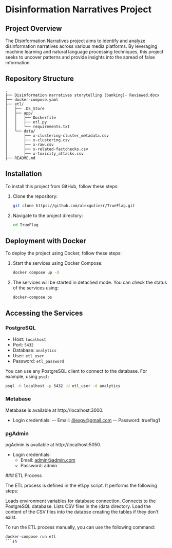 # Disinformation Narratives Project

## Project Overview

The Disinformation Narratives project aims to identify and analyze disinformation narratives across various media platforms. By leveraging machine learning and natural language processing techniques, this project seeks to uncover patterns and provide insights into the spread of false information.

## Repository Structure
```
.
├── Disinformation narratives storytelling (banking)- Reviewed.docx
├── docker-compose.yaml
├── etl/
│   ├── .DS_Store
│   ├── app/
│   │   ├── Dockerfile
│   │   ├── etl.py
│   │   └── requirements.txt
│   └── data/
│       ├── x-clustering-cluster_metadata.csv
│       ├── x-clustering.csv
│       ├── x-raw.csv
│       ├── x-related-factchecks.csv
│       ├── x-toxicity_attacks.csv
├── README.md
````

## Installation

To install this project from GitHub, follow these steps:

1. Clone the repository:
    ```sh
    git clone https://github.com/alexgutierr/TrueFlag.git
    ```

2. Navigate to the project directory:
    ```sh
    cd TrueFlag
    ```

## Deployment with Docker

To deploy the project using Docker, follow these steps:

1. Start the services using Docker Compose:
    ```sh
    docker compose up -d
    ```

2. The services will be started in detached mode. You can check the status of the services using:
    ```sh
    docker-compose ps
    ```

## Accessing the Services

### PostgreSQL

- Host: `localhost`
- Port: `5432`
- Database: `analytics`
- User: `etl_user`
- Password: `etl_password`

You can use any PostgreSQL client to connect to the database. For example, using `psql`:
```sh
psql -h localhost -p 5432 -U etl_user -d analytics
```

### Metabase

Metabase is available at http://localhost:3000.
- Login credentials:
-- Email: 4lexgv@gmail.com
-- Password: trueflag1

### pgAdmin

pgAdmin is available at http://localhost:5050.

- Login credentials:
    - Email: admin@admin.com
    - Password: admin

### ETL Process

The ETL process is defined in the etl.py script. It performs the following steps:

Loads environment variables for database connection.
Connects to the PostgreSQL database.
Lists CSV files in the /data directory.
Load the content of the CSV files into the databse creating the tables if they don't exist.


To run the ETL process manually, you can use the following command:
```sh
docker-compose run etl
```sh
